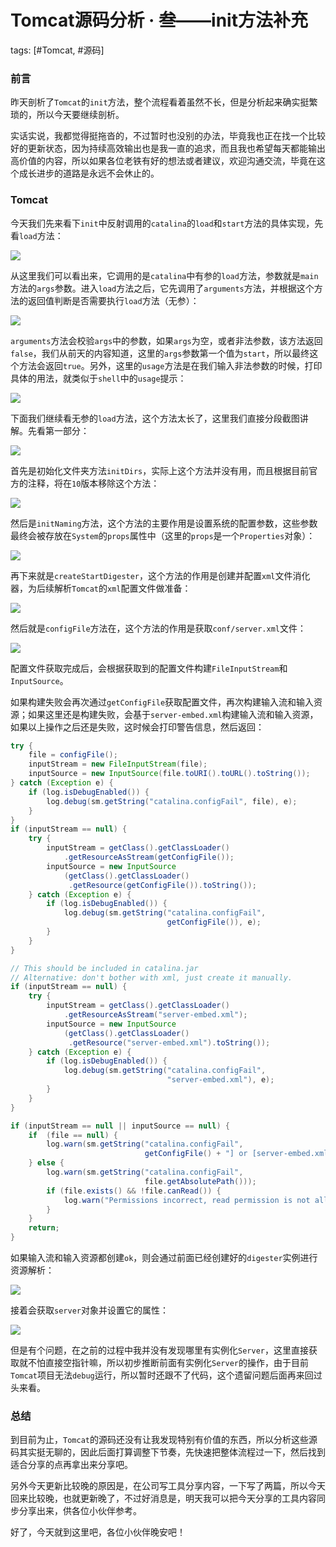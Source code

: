 # Tomcat源码分析 · 叁——init方法补充

tags: [#Tomcat, #源码]

### 前言

昨天剖析了`Tomcat`的`init`方法，整个流程看着虽然不长，但是分析起来确实挺繁琐的，所以今天要继续剖析。

实话实说，我都觉得挺拖沓的，不过暂时也没别的办法，毕竟我也正在找一个比较好的更新状态，因为持续高效输出也是我一直的追求，而且我也希望每天都能输出高价值的内容，所以如果各位老铁有好的想法或者建议，欢迎沟通交流，毕竟在这个成长进步的道路是永远不会休止的。

### Tomcat

今天我们先来看下`init`中反射调用的`catalina`的`load`和`start`方法的具体实现，先看`load`方法：

![](
https://syske-pic-bed.oss-cn-hangzhou.aliyuncs.com/imgs/blog/20210929082442.png)

从这里我们可以看出来，它调用的是`catalina`中有参的`load`方法，参数就是`main`方法的`args`参数。进入`load`方法之后，它先调用了`arguments`方法，并根据这个方法的返回值判断是否需要执行`load`方法（无参）：

![](
https://syske-pic-bed.oss-cn-hangzhou.aliyuncs.com/imgs/blog/20210929082747.png)

`arguments`方法会校验`args`中的参数，如果`args`为空，或者非法参数，该方法返回`false`，我们从前天的内容知道，这里的`args`参数第一个值为`start`，所以最终这个方法会返回`true`。另外，这里的`usage`方法是在我们输入非法参数的时候，打印具体的用法，就类似于`shell`中的`usage`提示：

![](
https://syske-pic-bed.oss-cn-hangzhou.aliyuncs.com/imgs/blog/20210929083026.png)

下面我们继续看无参的`load`方法，这个方法太长了，这里我们直接分段截图讲解。先看第一部分：

![](
https://syske-pic-bed.oss-cn-hangzhou.aliyuncs.com/imgs/blog/20210929084520.png)

首先是初始化文件夹方法`initDirs`，实际上这个方法并没有用，而且根据目前官方的注释，将在`10`版本移除这个方法：

![](
https://syske-pic-bed.oss-cn-hangzhou.aliyuncs.com/imgs/blog/20210929084921.png)

然后是`initNaming`方法，这个方法的主要作用是设置系统的配置参数，这些参数最终会被存放在`System`的`props`属性中（这里的`props`是一个`Properties`对象）：

![](
https://syske-pic-bed.oss-cn-hangzhou.aliyuncs.com/imgs/blog/20210929085007.png)

再下来就是`createStartDigester`，这个方法的作用是创建并配置`xml`文件消化器，为后续解析`Tomcat`的`xml`配置文件做准备：

![](
https://syske-pic-bed.oss-cn-hangzhou.aliyuncs.com/imgs/blog/20210929085832.png)

然后就是`configFile`方法在，这个方法的作用是获取`conf/server.xml`文件：

![](
https://syske-pic-bed.oss-cn-hangzhou.aliyuncs.com/imgs/blog/20210929090116.png)

配置文件获取完成后，会根据获取到的配置文件构建`FileInputStream`和`InputSource`。

如果构建失败会再次通过`getConfigFile`获取配置文件，再次构建输入流和输入资源；如果这里还是构建失败，会基于`server-embed.xml`构建输入流和输入资源，如果以上操作之后还是失败，这时候会打印警告信息，然后返回：

```java
try {
    file = configFile();
    inputStream = new FileInputStream(file);
    inputSource = new InputSource(file.toURI().toURL().toString());
} catch (Exception e) {
    if (log.isDebugEnabled()) {
        log.debug(sm.getString("catalina.configFail", file), e);
    }
}
if (inputStream == null) {
    try {
        inputStream = getClass().getClassLoader()
            .getResourceAsStream(getConfigFile());
        inputSource = new InputSource
            (getClass().getClassLoader()
             .getResource(getConfigFile()).toString());
    } catch (Exception e) {
        if (log.isDebugEnabled()) {
            log.debug(sm.getString("catalina.configFail",
                                   getConfigFile()), e);
        }
    }
}

// This should be included in catalina.jar
// Alternative: don't bother with xml, just create it manually.
if (inputStream == null) {
    try {
        inputStream = getClass().getClassLoader()
            .getResourceAsStream("server-embed.xml");
        inputSource = new InputSource
            (getClass().getClassLoader()
             .getResource("server-embed.xml").toString());
    } catch (Exception e) {
        if (log.isDebugEnabled()) {
            log.debug(sm.getString("catalina.configFail",
                                   "server-embed.xml"), e);
        }
    }
}

if (inputStream == null || inputSource == null) {
    if  (file == null) {
        log.warn(sm.getString("catalina.configFail",
                              getConfigFile() + "] or [server-embed.xml]"));
    } else {
        log.warn(sm.getString("catalina.configFail",
                              file.getAbsolutePath()));
        if (file.exists() && !file.canRead()) {
            log.warn("Permissions incorrect, read permission is not allowed on the file.");
        }
    }
    return;
}
```

如果输入流和输入资源都创建`ok`，则会通过前面已经创建好的`digester`实例进行资源解析：

![](
https://syske-pic-bed.oss-cn-hangzhou.aliyuncs.com/imgs/images/20210929132439.png)

接着会获取`server`对象并设置它的属性：

![](
https://syske-pic-bed.oss-cn-hangzhou.aliyuncs.com/imgs/blog/20210929231008.png)

但是有个问题，在之前的过程中我并没有发现哪里有实例化`Server`，这里直接获取就不怕直接空指针嘛，所以初步推断前面有实例化`Server`的操作，由于目前`Tomcat`项目无法`debug`运行，所以暂时还跟不了代码，这个遗留问题后面再来回过头来看。

### 总结

到目前为止，`Tomcat`的源码还没有让我发现特别有价值的东西，所以分析这些源码其实挺无聊的，因此后面打算调整下节奏，先快速把整体流程过一下，然后找到适合分享的点再拿出来分享吧。

另外今天更新比较晚的原因是，在公司写工具分享内容，一下写了两篇，所以今天回来比较晚，也就更新晚了，不过好消息是，明天我可以把今天分享的工具内容同步分享出来，供各位小伙伴参考。

好了，今天就到这里吧，各位小伙伴晚安吧！
